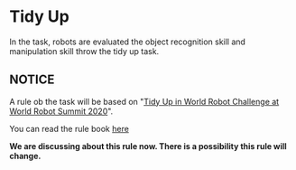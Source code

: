 # Tidy Up
In the task, robots are evaluated the object recognition skill and manipulation skill throw the tidy up task.

## NOTICE
A rule ob the task will be based on "[Tidy Up in World Robot Challenge at World Robot Summit 2020](https://worldrobotsummit.org/en/)".

You can read the rule book [here](https://worldrobotsummit.org/wrs2020/challenge/download/Rules/DetailedRules_Partner_EN.pdf)

**We are discussing about this rule now. There is a possibility this rule will change.**
